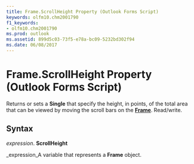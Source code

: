 ```yaml
---
title: Frame.ScrollHeight Property (Outlook Forms Script)
keywords: olfm10.chm2001790
f1_keywords:
- olfm10.chm2001790
ms.prod: outlook
ms.assetid: 899d5c03-73f5-e78a-bc09-5232bd302f94
ms.date: 06/08/2017
---
```



# Frame.ScrollHeight Property (Outlook Forms Script)

Returns or sets a **Single** that specify the height, in points, of the total area that can be viewed by moving the scroll bars on the **[Frame](frame-object-outlook-forms-script.md)**. Read/write.


## Syntax

 _expression_. **ScrollHeight**

 _expression_A variable that represents a **Frame** object.



